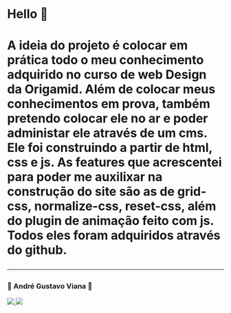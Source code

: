 <h1> Hello 👋 <h1/>
  A ideia do projeto é colocar em prática todo o meu conhecimento adquirido no curso de web 
  Design da Origamid.
  Além de colocar meus conhecimentos em prova, também pretendo colocar ele no ar e poder administar ele através de um cms. 
  Ele foi construindo a partir de html, css e js. As features que acrescentei para poder me auxilixar na construção do site são as de grid-css, normalize-css, reset-css, além       do plugin de animação feito com js. Todos eles foram adquiridos através do github.
<hr/>
<h3>👦  André Gustavo Viana  👦</h3> 
<a href="https://www.instagram.com/andre_gust_viana/">
<img src="https://img.shields.io/badge/Instagram-E4405F?style=for-the-badge&logo=instagram&logoColor=white" />
</a>
<a href="https://www.facebook.com/andre.dapper.121">
<img src="https://img.shields.io/badge/Facebook-1877F2?style=for-the-badge&logo=facebook&logoColor=white" />
</a>
